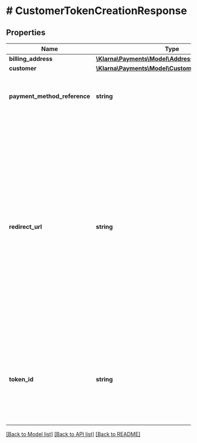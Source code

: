 # # CustomerTokenCreationResponse

## Properties

Name | Type | Description | Notes
------------ | ------------- | ------------- | -------------
**billing_address** | [**\Klarna\Payments\Model\Address**](Address.md) |  | [optional]
**customer** | [**\Klarna\Payments\Model\CustomerReadCreateToken**](CustomerReadCreateToken.md) |  | [optional]
**payment_method_reference** | **string** | Used to connect customers with payment method when it is present. | [optional]
**redirect_url** | **string** | URL to redirect the customer to after placing the order. This is a Klarna URL where Klarna will place a cookie in the customer’s browser (if redirected) and redirect the customer back to the confirmation URL provided by the merchant. This is not a mandatory step but a recommended one to improve the returning customer’s experience. | [optional]
**token_id** | **string** | Generated customer token. This token will be used to create a new order for the subscription using the Create a New order using token API. |

[[Back to Model list]](../../README.md#models) [[Back to API list]](../../README.md#endpoints) [[Back to README]](../../README.md)

